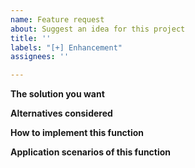 ```yaml
---
name: Feature request
about: Suggest an idea for this project
title: ''
labels: "[+] Enhancement"
assignees: ''

---
```


<!-- From Chinese to English by machine translation, welcome to revise and polish. -->

**The solution you want**
<!--A clear and concise description of the solution you want. -->

**Alternatives considered**
<!--A clear and concise description of any alternative solutions or features you have considered. -->

**How to implement this function**
<!--Implementation steps for the solution you want. -->

**Application scenarios of this function**
<!--Make a clear and concise description of the application scenario of the solution you want. -->